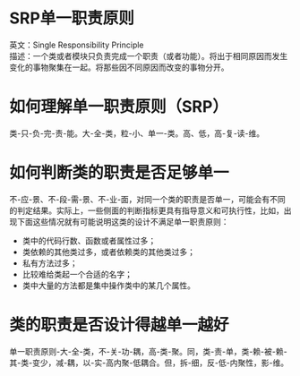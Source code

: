 # SRP单一职责原则
英文：Single Responsibility Principle<br />
描述：一个类或者模块只负责完成一个职责（或者功能）。将出于相同原因而发生变化的事物聚集在一起。将那些因不同原因而改变的事物分开。<br />

# 如何理解单一职责原则（SRP）
类-只-负-完-责-能。大-全-类，粒-小、单一-类。高、低，高-复-读-维。

# 如何判断类的职责是否足够单一
不-应-景、不-段-需-景、不-业-面，对同一个类的职责是否单一，可能会有不同的判定结果。实际上，一些侧面的判断指标更具有指导意义和可执行性，比如，出现下面这些情况就有可能说明这类的设计不满足单一职责原则： 
* 类中的代码行数、函数或者属性过多；
* 类依赖的其他类过多，或者依赖类的其他类过多；
* 私有方法过多；
* 比较难给类起一个合适的名字；
* 类中大量的方法都是集中操作类中的某几个属性。

# 类的职责是否设计得越单一越好
单一职责原则-大-全-类，不-关-功-耦，高-类-聚。同，类-责-单，类-赖-被-赖-其-类-变少，减-耦，以-实-高内聚-低耦合。但，拆-细，反-低-内聚性，影-维。
